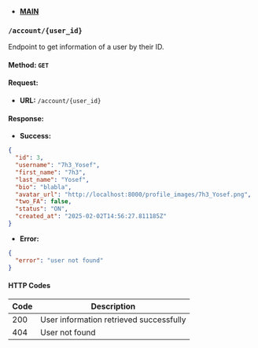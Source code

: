 * **[MAIN](https://github.com/7h3Y055/ft_transcendence/blob/main/backend/documentation/main.md)**

### `/account/{user_id}`
Endpoint to get information of a user by their ID.

#### Method: `GET`

#### Request:
* **URL:** `/account/{user_id}`

#### Response:
* **Success:**
```json
{
  "id": 3,
  "username": "7h3_Yosef",
  "first_name": "7h3",
  "last_name": "Yosef",
  "bio": "blabla",
  "avatar_url": "http://localhost:8000/profile_images/7h3_Yosef.png",
  "two_FA": false,
  "status": "ON",
  "created_at": "2025-02-02T14:56:27.811185Z"
}
```

* **Error:**
```json
{
  "error": "user not found"
}
```

#### HTTP Codes

| Code | Description                              |
|------|------------------------------------------|
| 200  | User information retrieved successfully  |
| 404  | User not found                           |

